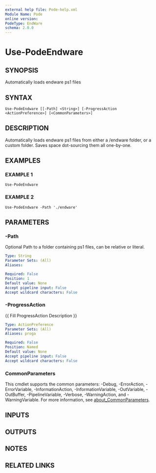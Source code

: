 ```yaml
---
external help file: Pode-help.xml
Module Name: Pode
online version:
PodeType: EndWare
schema: 2.0.0
---
```


# Use-PodeEndware

## SYNOPSIS
Automatically loads endware ps1 files

## SYNTAX

```
Use-PodeEndware [[-Path] <String>] [-ProgressAction <ActionPreference>] [<CommonParameters>]
```

## DESCRIPTION
Automatically loads endware ps1 files from either a /endware folder, or a custom folder.
Saves space dot-sourcing them all one-by-one.

## EXAMPLES

### EXAMPLE 1
```
Use-PodeEndware
```

### EXAMPLE 2
```
Use-PodeEndware -Path './endware'
```

## PARAMETERS

### -Path
Optional Path to a folder containing ps1 files, can be relative or literal.

```yaml
Type: String
Parameter Sets: (All)
Aliases:

Required: False
Position: 1
Default value: None
Accept pipeline input: False
Accept wildcard characters: False
```

### -ProgressAction
{{ Fill ProgressAction Description }}

```yaml
Type: ActionPreference
Parameter Sets: (All)
Aliases: proga

Required: False
Position: Named
Default value: None
Accept pipeline input: False
Accept wildcard characters: False
```

### CommonParameters
This cmdlet supports the common parameters: -Debug, -ErrorAction, -ErrorVariable, -InformationAction, -InformationVariable, -OutVariable, -OutBuffer, -PipelineVariable, -Verbose, -WarningAction, and -WarningVariable. For more information, see [about_CommonParameters](http://go.microsoft.com/fwlink/?LinkID=113216).

## INPUTS

## OUTPUTS

## NOTES

## RELATED LINKS
